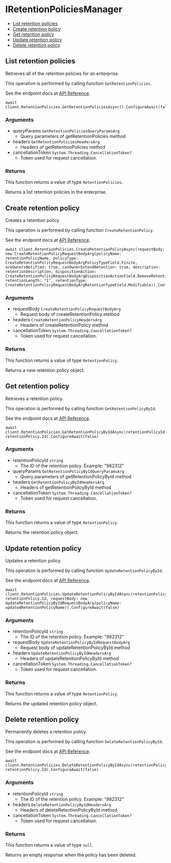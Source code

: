 # IRetentionPoliciesManager


- [List retention policies](#list-retention-policies)
- [Create retention policy](#create-retention-policy)
- [Get retention policy](#get-retention-policy)
- [Update retention policy](#update-retention-policy)
- [Delete retention policy](#delete-retention-policy)

## List retention policies

Retrieves all of the retention policies for an enterprise.

This operation is performed by calling function `GetRetentionPolicies`.

See the endpoint docs at
[API Reference](https://developer.box.com/reference/get-retention-policies/).

<!-- sample get_retention_policies -->
```
await client.RetentionPolicies.GetRetentionPoliciesAsync().ConfigureAwait(false)
```

### Arguments

- queryParams `GetRetentionPoliciesQueryParamsArg`
  - Query parameters of getRetentionPolicies method
- headers `GetRetentionPoliciesHeadersArg`
  - Headers of getRetentionPolicies method
- cancellationToken `System.Threading.CancellationToken?`
  - Token used for request cancellation.


### Returns

This function returns a value of type `RetentionPolicies`.

Returns a list retention policies in the enterprise.


## Create retention policy

Creates a retention policy.

This operation is performed by calling function `CreateRetentionPolicy`.

See the endpoint docs at
[API Reference](https://developer.box.com/reference/post-retention-policies/).

<!-- sample post_retention_policies -->
```
await client.RetentionPolicies.CreateRetentionPolicyAsync(requestBody: new CreateRetentionPolicyRequestBodyArg(policyName: retentionPolicyName, policyType: CreateRetentionPolicyRequestBodyArgPolicyTypeField.Finite, areOwnersNotified: true, canOwnerExtendRetention: true, description: retentionDescription, dispositionAction: CreateRetentionPolicyRequestBodyArgDispositionActionField.RemoveRetention, retentionLength: "1", retentionType: CreateRetentionPolicyRequestBodyArgRetentionTypeField.Modifiable)).ConfigureAwait(false)
```

### Arguments

- requestBody `CreateRetentionPolicyRequestBodyArg`
  - Request body of createRetentionPolicy method
- headers `CreateRetentionPolicyHeadersArg`
  - Headers of createRetentionPolicy method
- cancellationToken `System.Threading.CancellationToken?`
  - Token used for request cancellation.


### Returns

This function returns a value of type `RetentionPolicy`.

Returns a new retention policy object.


## Get retention policy

Retrieves a retention policy.

This operation is performed by calling function `GetRetentionPolicyById`.

See the endpoint docs at
[API Reference](https://developer.box.com/reference/get-retention-policies-id/).

<!-- sample get_retention_policies_id -->
```
await client.RetentionPolicies.GetRetentionPolicyByIdAsync(retentionPolicyId: retentionPolicy.Id).ConfigureAwait(false)
```

### Arguments

- retentionPolicyId `string`
  - The ID of the retention policy. Example: "982312"
- queryParams `GetRetentionPolicyByIdQueryParamsArg`
  - Query parameters of getRetentionPolicyById method
- headers `GetRetentionPolicyByIdHeadersArg`
  - Headers of getRetentionPolicyById method
- cancellationToken `System.Threading.CancellationToken?`
  - Token used for request cancellation.


### Returns

This function returns a value of type `RetentionPolicy`.

Returns the retention policy object.


## Update retention policy

Updates a retention policy.

This operation is performed by calling function `UpdateRetentionPolicyById`.

See the endpoint docs at
[API Reference](https://developer.box.com/reference/put-retention-policies-id/).

<!-- sample put_retention_policies_id -->
```
await client.RetentionPolicies.UpdateRetentionPolicyByIdAsync(retentionPolicyId: retentionPolicy.Id, requestBody: new UpdateRetentionPolicyByIdRequestBodyArg(policyName: updatedRetentionPolicyName)).ConfigureAwait(false)
```

### Arguments

- retentionPolicyId `string`
  - The ID of the retention policy. Example: "982312"
- requestBody `UpdateRetentionPolicyByIdRequestBodyArg`
  - Request body of updateRetentionPolicyById method
- headers `UpdateRetentionPolicyByIdHeadersArg`
  - Headers of updateRetentionPolicyById method
- cancellationToken `System.Threading.CancellationToken?`
  - Token used for request cancellation.


### Returns

This function returns a value of type `RetentionPolicy`.

Returns the updated retention policy object.


## Delete retention policy

Permanently deletes a retention policy.

This operation is performed by calling function `DeleteRetentionPolicyById`.

See the endpoint docs at
[API Reference](https://developer.box.com/reference/delete-retention-policies-id/).

<!-- sample delete_retention_policies_id -->
```
await client.RetentionPolicies.DeleteRetentionPolicyByIdAsync(retentionPolicyId: retentionPolicy.Id).ConfigureAwait(false)
```

### Arguments

- retentionPolicyId `string`
  - The ID of the retention policy. Example: "982312"
- headers `DeleteRetentionPolicyByIdHeadersArg`
  - Headers of deleteRetentionPolicyById method
- cancellationToken `System.Threading.CancellationToken?`
  - Token used for request cancellation.


### Returns

This function returns a value of type `null`.

Returns an empty response when the policy has been deleted.


